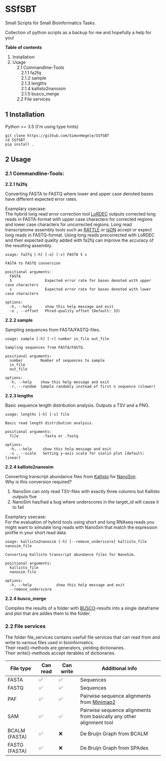 # SSfSBT
Small Scripts for Small Bioinformatics Tasks.

Collection of python scripts as a backup for me and hopefully a help for you!

**Table of contents**
1. Installation
2. Usage<br>
&emsp;2.1 Commandline-Tools<br>
&emsp;&emsp;2.1.1 fa2fq<br>
&emsp;&emsp;2.1.2 sample<br>
&emsp;&emsp;2.1.3 lengths<br>
&emsp;&emsp;2.1.4 kallisto2nanosim<br>
&emsp;&emsp;2.1.5 busco_merge<br>
&emsp;2.2 File services

## 1 Installation

Python >= 3.5 (I'm using type hints)

`git clone https://github.com/SimonHegele/SSfSBT`<br>
`cd SSfSBT`<br>
`pip install .`

## 2 Usage

### 2.1 Commandline-Tools:

**2.2.1 fa2fq**

Converting FASTA to FASTQ where lower and upper case denoted bases have different expected
error rates.

Examplary usecase:<br>
The hybrid long read error correction tool [LoRDEC](http://www.atgc-montpellier.fr/lordec/) outputs corrected
long reads in FASTA-format with upper case characters for corrected regions and lower case
characters for uncorrected regions. Long read transcriptome assembly tools such as 
[RATTLE](https://github.com/comprna/RATTLE) or [isON](https://github.com/aljpetri/isONform)
accept or expect long reads in FASTQ-format. Using long reads precorrected with LoRDEC
and their expected quality added with fa2fq can improve the accuracy of the resulting
assembly.

```
usage: fa2fq [-h] [-o] [-v] FASTA S s

FASTA to FASTQ conversion

positional arguments:
  FASTA
  S               Expected error rate for bases denoted with upper case characters
  s               Expected error rate for bases denoted with lower case characters

options:
  -h, --help      show this help message and exit
  -o , --offset   Phred-quality offset (Default: 33)
```

**2.2.2 sample**

Sampling sequences from FASTA/FASTQ-files.

```
usage: sample [-h] [-r] number in_file out_file

Sampling sequences from FASTA/FASTQ.

positional arguments:
  number        Number of sequences to sample
  in_file
  out_file

options:
  -h, --help    show this help message and exit
  -r, --random  Sample randomly instead of first n sequence (slower)
```

**2.2.3 lengths**

Basic sequence length distribution analysis.
Outputs a TSV and a PNG.

```
usage: lengths [-h] [-s] file

Basic read length distribution analysis.

positional arguments:
  file           .fasta or .fastq

options:
  -h, --help     show this help message and exit
  -s , --scale   Setting y-axis scale for violin plot [default: linear]
```

**2.2.4 kallisto2nanosim**

Converting transcript abundance files from [Kallisto](https://github.com/pachterlab/kallisto)
for [NanoSim](https://github.com/bcgsc/NanoSim).<br>
Why is this conversion required?<br>
1. NanoSim can only read TSV-files with exactly three columns but Kallisto outputs five
2. NanoSim has/had a bug where underscores in the target_id will cause it to fail 

Examplary usecase:<br>
For the evaluation of hybrid tools using short and long RNAseq reads you might want to simulate long reads with NanoSim that match the expression profile in your short read data.

```
usage: kallisto2nanosim [-h] [--remove_underscore] kallisto_file nanosim_file

Converting Kallisto transcript abundance files for NanoSim.

positional arguments:
  kallisto_file
  nanosim_file

options:
  -h, --help           show this help message and exit
  --remove_underscore
```

**2.2.4 busco_merge**

Compiles the results of a folder with [BUSCO](https://github.com/metashot/busco)-results into a single dataframe and plot that are addes them to the folder.

### 2.2 File services

The folder file_services contains usefull file services that can read from and write to various files used in bioinformatics.<br>
Their read()-methods are generators, yielding dictionaries.<br>
Their write()-methods accept iterables of dictionaries.

| File type    | Can read     | Can write    | Additional info |
|--------------|--------------|--------------|-----------------|
| FASTA        | ✅ | ✅ | Sequences
| FASTQ | ✅ | ✅ | Sequences
| PAF | ✅ | ✅ | Pairwise sequence alignments from [Minimap2](https://github.com/lh3/minimap2)
| SAM | ✅ | ✅ | Pairwise sequence alignments from basically any other alignment tool
| BCALM (FASTA) | ✅ | ❌ | De Bruijn Graph from BCALM
| FASTG (FASTA) | ✅ | ❌ | De Bruijn Graph from SPAdes

